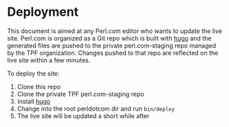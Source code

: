 Deployment
==========
This document is aimed at any Perl.com editor who wants to update the live site. Perl.com is organized as a Git repo which is built with [hugo](https://gohugo.io) and the generated files are pushed to the private perl.com-staging repo managed by the TPF organization. Changes pushed to that repo are reflected on the live site within a few minutes.

To deploy the site:
1. Clone this repo
2. Clone the private TPF perl.com-staging repo
3. Install [hugo](https://gohugo.io)
4. Change into the root perldotcom dir and run `bin/deploy`
5. The live site will be updated a short while after
